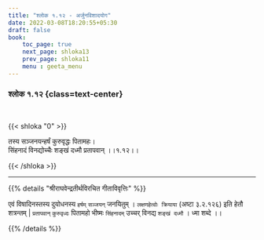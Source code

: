 ```yaml
---
title: "श्लोक १.१२ - अर्जुनविशादयोग"
date: 2022-03-08T18:20:55+05:30
draft: false
book:
    toc_page: true
    next_page: shloka13
    prev_page: shloka11
    menu : geeta_menu
---
```




### श्लोक १.१२ {class=text-center}

<br/>

{{< shloka  "0"  >}}

तस्य सञ्जनयन्हर्षं कुरुवृद्धः पितामहः।  
सिंहनादं विनद्योच्चैः शङ्खं दध्मौ प्रतापवान् ।।१.१२।।

{{< /shloka >}}

---

{{% details "श्रीराघवेन्द्रतीर्थविरचित गीताविवृत्तिः" %}}

एवं विषादिनस्तस्य दुयोधनस्य `हर्षम्`  `सञ्जयन्` जनयितुम् ।
`लक्षणहेत्वोः क्रियाया` (अष्टा ३.२.१२६) इति हेतौ शत्रन्तम् | `प्रतापवान्` `कुरुवृध्दः` पितामहो भीष्मः `सिंहनादम्` उच्चर्  विनद्य  `शङ्खं दध्मौ` । ध्मा शब्दे ।।

{{% /details %}}

